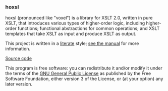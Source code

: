 ### hoxsl

hoxsl (pronounced like "voxel") is a library for XSLT 2.0, written in pure
XSLT, that introduces various types of higher-order logic, including
higher-order functions; functional abstractions for common operations; and
XSLT templates that take XSLT as input and produce XSLT as output.

This project is written in a [literate][] style; [see the manual][manual]
for more information.

[Source code][src]

This program is free software: you can redistribute it and/or modify it
under the terms of the [GNU General Public License][gpl] as published by the
Free Software Foundation, either version 3 of the License, or (at your
option) any later version.

[literate]: http://www.literateprogramming.com/
[manual]: manual/
[src]: https://git.savannah.gnu.org/cgit/hoxsl.git
[gpl]: https://www.gnu.org/licenses/gpl.html
